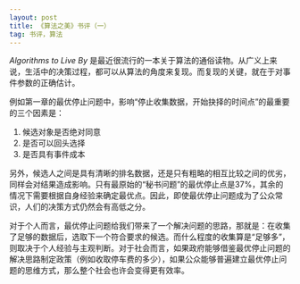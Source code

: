 ```yaml
---
layout: post
title: 《算法之美》书评（一）
tag: 书评，算法
---
```

_Algorithms to Live By_ 是最近很流行的一本关于算法的通俗读物。从广义上来说，生活中的决策过程，都可以从算法的角度来复现。而复现的关键，就在于对事件参数的正确估计。

例如第一章的最优停止问题中，影响“停止收集数据，开始抉择的时间点”的最重要的三个因素是：

1. 候选对象是否绝对同意
2. 是否可以回头选择
3. 是否具有事件成本

另外，候选人之间是具有清晰的排名数据，还是只有粗略的相互比较之间的优劣，同样会对结果造成影响。只有最原始的“秘书问题”的最优停止点是37%，其余的情况下需要根据自身经验来确定最优点。因此，即使最优停止问题成为了公众常识，人们的决策方式仍然会有高低之分。

对于个人而言，最优停止问题给我们带来了一个解决问题的思路，那就是：在收集了足够的数据后，选取下一个符合要求的候选。而什么程度的收集算是“足够多”，则取决于个人经验与主观判断。对于社会而言，如果政府能够借鉴最优停止问题的解决思路制定政策（例如收取停车费的多少），如果公众能够普遍建立最优停止问题的思维方式，那么整个社会也许会变得更有效率。
